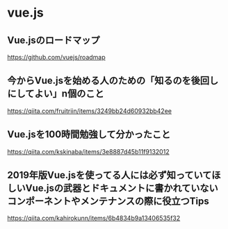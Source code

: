 
# vue.js


## Vue.jsのロードマップ

https://github.com/vuejs/roadmap



## 今からVue.jsを始める人のための「知るのを後回しにしてよい」n個のこと  

https://qiita.com/fruitriin/items/3249bb24d60932bb42ee  


## Vue.jsを100時間勉強して分かったこと

https://qiita.com/kskinaba/items/3e8887d45b11f9132012

## 2019年版Vue.jsを使ってる人には必ず知っていてほしいVue.jsの武器とドキュメントに書かれていないコンポーネントやメンテナンスの際に役立つTips

https://qiita.com/kahirokunn/items/6b4834b9a13406535f32


